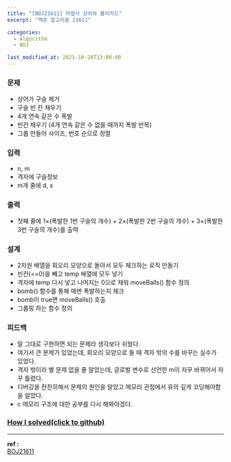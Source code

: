 ```yaml
---
title: "[BOJ21611] 마법사 상어와 블리자드"
excerpt: "백준 알고리즘 21611"

categories:
  - Algorithm
  - BOJ

last_modified_at: 2021-10-20T13:00:00
---
```


### 문제

- 상어가 구슬 제거
- 구슬 빈 칸 채우기
- 4개 연속 같은 수 폭발
- 빈칸 채우기 (4개 연속 같은 수 없을 때까지 폭발 반복)
- 그룹 만들어 사이즈, 번호 순으로 정렬

### 입력

- n, m
- 격자에 구슬정보
- m개 줄에 d, s

### 출력

- 첫째 줄에 1×(폭발한 1번 구슬의 개수) + 2×(폭발한 2번 구슬의 개수) + 3×(폭발한 3번 구슬의 개수)를 출력

### 설계

- 2차원 배열을 회오리 모양으로 돌아서 모두 체크하는 로직 만들기
- 빈칸(==0)을 빼고 temp 배열에 모두 넣기
- 격자에 temp 다시 넣고 나머지는 0으로 채워 moveBalls() 함수 정의
- bomb() 함수를 통해 매번 폭발하는지 체크
- bomb이 true면 moveBalls() 호출
- 그룹핑 하는 함수 정의

### 피드백

- 말 그대로 구현하면 되는 문제라 생각보다 쉬웠다.
- 여기서 큰 문제가 있었는데, 회오리 모양으로 돌 때 격자 밖의 수를 바꾸는 실수가 있었다.
- 격자 밖이라 별 문제 없을 줄 알았는데, 글로벌 변수로 선언한 m이 자꾸 바뀌어서 자꾸 틀렸다.
- 디버깅을 찬찬히해서 문제의 원인을 알았고 메모리 관점에서 유의 깊게 코딩해야함을 알았다.
- c 메모리 구조에 대한 공부를 다시 해봐야겠다.

### [How I solved(click to github)](https://github.com/mindflip/Algorithm_BOJ/blob/master/boj21611.cpp)

---

**ref :**  
[BOJ21611](https://www.acmicpc.net/problem/21611)
